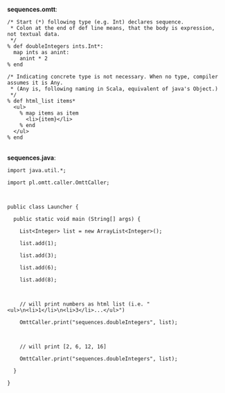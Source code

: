 **sequences.omtt**:
```
/* Start (*) following type (e.g. Int) declares sequence.
 * Colon at the end of def line means, that the body is expression, not textual data.
 */
% def doubleIntegers ints.Int*:
  map ints as anint:
    anint * 2
% end

/* Indicating concrete type is not necessary. When no type, compiler assumes it is Any.
 * (Any is, following naming in Scala, equivalent of java's Object.)
 */
% def html_list items*
  <ul>
    % map items as item
      <li>{item}</li>
    % end
  </ul>
% end

```

<br>
<b>sequences.java</b>:<br>
<pre><code>import java.util.*;<br>
import pl.omtt.caller.OmttCaller;<br>
<br>
public class Launcher {<br>
  public static void main (String[] args) {<br>
    List&lt;Integer&gt; list = new ArrayList&lt;Integer&gt;();<br>
    list.add(1);<br>
    list.add(3);<br>
    list.add(6);<br>
    list.add(8);<br>
<br>
    // will print numbers as html list (i.e. "&lt;ul&gt;\n&lt;li&gt;1&lt;/li&gt;\n&lt;li&gt;3&lt;/li&gt;...&lt;/ul&gt;")<br>
    OmttCaller.print("sequences.doubleIntegers", list);<br>
<br>
    // will print [2, 6, 12, 16]<br>
    OmttCaller.print("sequences.doubleIntegers", list);<br>
  }<br>
}<br>
</code></pre>